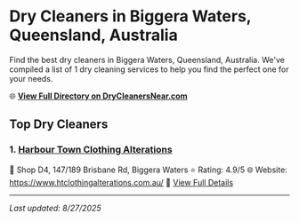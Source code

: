 # Dry Cleaners in Biggera Waters, Queensland, Australia

Find the best dry cleaners in Biggera Waters, Queensland, Australia. We've compiled a list of 1 dry cleaning services to help you find the perfect one for your needs.

🌐 **[View Full Directory on DryCleanersNear.com](https://drycleanersnear.com/city/Australia/Queensland/Biggera%20Waters)**

## Top Dry Cleaners

### 1. [Harbour Town Clothing Alterations](https://drycleanersnear.com/dryCleaner/68aa735539cc7c0899005a34/harbour-town-clothing-alterations)
📍 Shop D4, 147/189 Brisbane Rd, Biggera Waters
⭐ Rating: 4.9/5
🌐 Website: https://www.htclothingalterations.com.au/
🔗 [View Full Details](https://drycleanersnear.com/dryCleaner/68aa735539cc7c0899005a34/harbour-town-clothing-alterations)


---

*Last updated: 8/27/2025*
